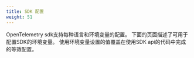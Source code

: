 ```yaml
---
title: SDK 配置
weight: 51
---
```


OpenTelemetry sdk支持每种语言和环境变量的配置。
下面的页面描述了可用于配置SDK的环境变量。
使用环境变量设置的值覆盖在使用SDK api的代码中完成的等效配置。